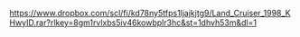 https://www.dropbox.com/scl/fi/kd78ny5tfps1ljajkjtg9/Land_Cruiser_1998_KHwyID.rar?rlkey=8gm1rvlxbs5iv46kowbplr3hc&st=1dhvh53m&dl=1
